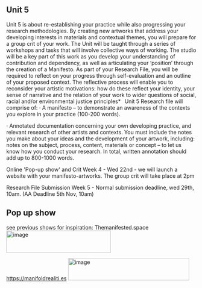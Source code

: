 ## Unit 5

Unit 5 is about re-establishing your practice while also progressing your research methodologies. By creating new artworks that address your developing interests in materials and contextual themes, you will prepare for a group crit of your work. 
The Unit will be taught through a series of workshops and tasks that will involve collective ways of working. The studio will be a key part of this work as you develop your understanding of contribution and dependency, as well as articulating your ‘position’ through the creation of a Manifesto. 
As part of your Research File, you will be required to reflect on your progress through self-evaluation and an outline of your proposed context. The reflective process will enable you to reconsider your artistic motivations: how do these reflect your identity, your sense of narrative and the relation of your work to wider questions of social, racial and/or environmental justice principles*
  
Unit 5 Research file will comprise of: 
·    A manifesto – to demonstrate an awareness of the contexts you explore in your practice (100-200 words).  

·    Annotated documentation concerning your own developing practice, and relevant research of other artists and contexts. You must include the notes you make about your ideas and the development of your artwork, including: notes on the subject, process, content, materials or concept – to let us know how you conduct your research. In total, written annotation should add up to 800-1000 words. 

 
Online 'Pop-up show' and Crit
Week 4  - Wed 22nd - we will launch a website with your manifesto-artworks. The group crit will take place at 2pm

Research File Submission
Week 5 - Normal submission deadline, wed 29th, 10am. (AA Deadline 5th Nov, 10am) 


## Pop up show 

see previous shows for inspiration:
Themanifested.space 
<img width="277" height="59" alt="image" src="https://github.com/user-attachments/assets/a15894d4-5a2a-4fd4-a35c-3fab11d7b5f1" />

https://manifoldrealiti.es
<img width="321" height="59" alt="image" src="https://github.com/user-attachments/assets/5e69d684-1b16-4080-bec9-765919b7c13f" />

